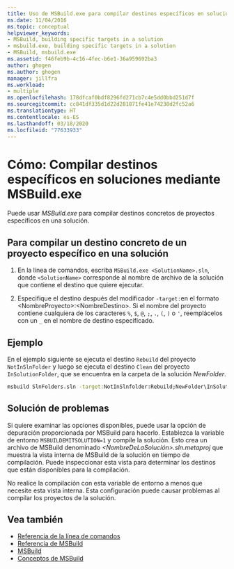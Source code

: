 ```yaml
---
title: Uso de MSBuild.exe para compilar destinos específicos en soluciones
ms.date: 11/04/2016
ms.topic: conceptual
helpviewer_keywords:
- MSBuild, building specific targets in a solution
- msbuild.exe, building specific targets in a solution
- MSBuild, msbuild.exe
ms.assetid: f46feb9b-4c16-4fec-b6e1-36a959692ba3
author: ghogen
ms.author: ghogen
manager: jillfra
ms.workload:
- multiple
ms.openlocfilehash: 178dfcaf0bdf8296fd271cb7c4e5dd0bbd251d7f
ms.sourcegitcommit: cc841df335d1d22d281871fe41e74238d2fc52a6
ms.translationtype: HT
ms.contentlocale: es-ES
ms.lasthandoff: 03/18/2020
ms.locfileid: "77633933"
---
```

# <a name="how-to-build-specific-targets-in-solutions-by-using-msbuildexe"></a>Cómo: Compilar destinos específicos en soluciones mediante MSBuild.exe

Puede usar *MSBuild.exe* para compilar destinos concretos de proyectos específicos en una solución.

## <a name="to-build-a-specific-target-of-a-specific-project-in-a-solution"></a>Para compilar un destino concreto de un proyecto específico en una solución

1. En la línea de comandos, escriba `MSBuild.exe <SolutionName>.sln`, donde `<SolutionName>` corresponde al nombre de archivo de la solución que contiene el destino que quiere ejecutar.

2. Especifique el destino después del modificador `-target:`en el formato \<NombreProyecto>:\<NombreDestino>. Si el nombre del proyecto contiene cualquiera de los caracteres `%`, `$`, `@`, `;`, `.`, `(`, `)` o `'`, reemplácelos con un `_` en el nombre de destino especificado.

## <a name="example"></a>Ejemplo

 En el ejemplo siguiente se ejecuta el destino `Rebuild` del proyecto `NotInSlnFolder` y luego se ejecuta el destino `Clean` del proyecto `InSolutionFolder`, que se encuentra en la carpeta de la solución *NewFolder*.

```cmd
msbuild SlnFolders.sln -target:NotInSlnfolder:Rebuild;NewFolder\InSolutionFolder:Clean
```

## <a name="troubleshooting"></a>Solución de problemas

Si quiere examinar las opciones disponibles, puede usar la opción de depuración proporcionada por MSBuild para hacerlo. Establezca la variable de entorno `MSBUILDEMITSOLUTION=1` y compile la solución. Esto crea un archivo de MSBuild denominado *\<NombreDeLaSolución>.sln.metaproj* que muestra la vista interna de MSBuild de la solución en tiempo de compilación. Puede inspeccionar esta vista para determinar los destinos que están disponibles para la compilación.

No realice la compilación con esta variable de entorno a menos que necesite esta vista interna. Esta configuración puede causar problemas al compilar los proyectos de la solución.

## <a name="see-also"></a>Vea también

- [Referencia de la línea de comandos](../msbuild/msbuild-command-line-reference.md)
- [Referencia de MSBuild](../msbuild/msbuild-reference.md)
- [MSBuild](../msbuild/msbuild.md)
- [Conceptos de MSBuild](../msbuild/msbuild-concepts.md)

